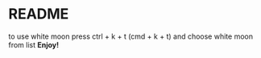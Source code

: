# README
to use white moon press ctrl + k + t (cmd + k + t)
and choose white moon from list
**Enjoy!**
